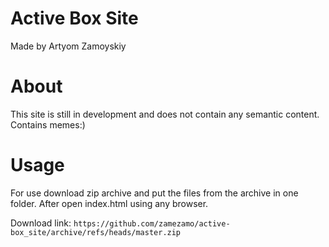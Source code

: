 # Active Box Site

Made by Artyom Zamoyskiy

# About

This site is still in development and does not contain any semantic content. Сontains memes:)

# Usage

For use download zip archive and put the files from the archive in one folder.
After open index.html using any browser.

Download link: ```https://github.com/zamezamo/active-box_site/archive/refs/heads/master.zip```
